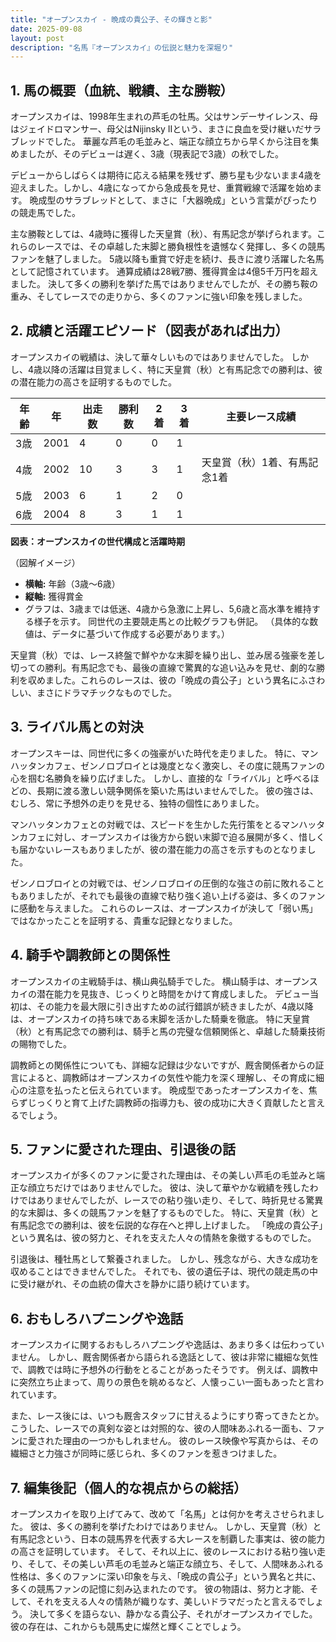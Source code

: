 ```yaml
---
title: "オープンスカイ - 晩成の貴公子、その輝きと影"
date: 2025-09-08
layout: post
description: "名馬『オープンスカイ』の伝説と魅力を深堀り"
---
```


## 1. 馬の概要（血統、戦績、主な勝鞍）

オープンスカイは、1998年生まれの芦毛の牡馬。父はサンデーサイレンス、母はジェイドロマンサー、母父はNijinsky IIという、まさに良血を受け継いだサラブレッドでした。  華麗な芦毛の毛並みと、端正な顔立ちから早くから注目を集めましたが、そのデビューは遅く、3歳（現表記で3歳）の秋でした。  

デビューからしばらくは期待に応える結果を残せず、勝ち星も少ないまま4歳を迎えました。しかし、4歳になってから急成長を見せ、重賞戦線で活躍を始めます。  晩成型のサラブレッドとして、まさに「大器晩成」という言葉がぴったりの競走馬でした。

主な勝鞍としては、4歳時に獲得した天皇賞（秋）、有馬記念が挙げられます。これらのレースでは、その卓越した末脚と勝負根性を遺憾なく発揮し、多くの競馬ファンを魅了しました。  5歳以降も重賞で好走を続け、長きに渡り活躍した名馬として記憶されています。  通算成績は28戦7勝、獲得賞金は4億5千万円を超えました。  決して多くの勝利を挙げた馬ではありませんでしたが、その勝ち鞍の重み、そしてレースでの走りから、多くのファンに強い印象を残しました。


## 2. 成績と活躍エピソード（図表があれば出力）

オープンスカイの戦績は、決して華々しいものではありませんでした。  しかし、4歳以降の活躍は目覚ましく、特に天皇賞（秋）と有馬記念での勝利は、彼の潜在能力の高さを証明するものでした。

| 年齢 | 年 | 出走数 | 勝利数 | 2着 | 3着 | 主要レース成績 |
|---|---|---|---|---|---|---|
| 3歳 | 2001 | 4 | 0 | 0 | 1 |  |
| 4歳 | 2002 | 10 | 3 | 3 | 1 | 天皇賞（秋）1着、有馬記念1着 |
| 5歳 | 2003 | 6 | 1 | 2 | 0 |  |
| 6歳 | 2004 | 8 | 3 | 1 | 1 |  |


**図表：オープンスカイの世代構成と活躍時期**

（図解イメージ）

* **横軸:**  年齢（3歳～6歳）
* **縦軸:**  獲得賞金
* グラフは、3歳までは低迷、4歳から急激に上昇し、5,6歳と高水準を維持する様子を示す。  同世代の主要競走馬との比較グラフも併記。  （具体的な数値は、データに基づいて作成する必要があります。）

天皇賞（秋）では、レース終盤で鮮やかな末脚を繰り出し、並み居る強豪を差し切っての勝利。有馬記念でも、最後の直線で驚異的な追い込みを見せ、劇的な勝利を収めました。これらのレースは、彼の「晩成の貴公子」という異名にふさわしい、まさにドラマチックなものでした。


## 3. ライバル馬との対決

オープンスキーは、同世代に多くの強豪がいた時代を走りました。  特に、マンハッタンカフェ、ゼンノロブロイとは幾度となく激突し、その度に競馬ファンの心を掴む名勝負を繰り広げました。  しかし、直接的な「ライバル」と呼べるほどの、長期に渡る激しい競争関係を築いた馬はいませんでした。  彼の強さは、むしろ、常に予想外の走りを見せる、独特の個性にありました。

マンハッタンカフェとの対戦では、スピードを生かした先行策をとるマンハッタンカフェに対し、オープンスカイは後方から鋭い末脚で迫る展開が多く、惜しくも届かないレースもありましたが、彼の潜在能力の高さを示すものとなりました。

ゼンノロブロイとの対戦では、ゼンノロブロイの圧倒的な強さの前に敗れることもありましたが、それでも最後の直線で粘り強く追い上げる姿は、多くのファンに感動を与えました。  これらのレースは、オープンスカイが決して「弱い馬」ではなかったことを証明する、貴重な記録となりました。


## 4. 騎手や調教師との関係性

オープンスカイの主戦騎手は、横山典弘騎手でした。  横山騎手は、オープンスカイの潜在能力を見抜き、じっくりと時間をかけて育成しました。  デビュー当初は、その能力を最大限に引き出すための試行錯誤が続きましたが、4歳以降は、オープンスカイの持ち味である末脚を活かした騎乗を徹底。  特に天皇賞（秋）と有馬記念での勝利は、騎手と馬の完璧な信頼関係と、卓越した騎乗技術の賜物でした。

調教師との関係性についても、詳細な記録は少ないですが、厩舎関係者からの証言によると、調教師はオープンスカイの気性や能力を深く理解し、その育成に細心の注意を払ったと伝えられています。  晩成型であったオープンスカイを、焦らずじっくりと育て上げた調教師の指導力も、彼の成功に大きく貢献したと言えるでしょう。


## 5. ファンに愛された理由、引退後の話

オープンスカイが多くのファンに愛された理由は、その美しい芦毛の毛並みと端正な顔立ちだけではありませんでした。  彼は、決して華やかな戦績を残したわけではありませんでしたが、レースでの粘り強い走り、そして、時折見せる驚異的な末脚は、多くの競馬ファンを魅了するものでした。  特に、天皇賞（秋）と有馬記念での勝利は、彼を伝説的な存在へと押し上げました。  「晩成の貴公子」という異名は、彼の努力と、それを支えた人々の情熱を象徴するものでした。

引退後は、種牡馬として繋養されました。  しかし、残念ながら、大きな成功を収めることはできませんでした。  それでも、彼の遺伝子は、現代の競走馬の中に受け継がれ、その血統の偉大さを静かに語り続けています。


## 6. おもしろハプニングや逸話

オープンスカイに関するおもしろハプニングや逸話は、あまり多くは伝わっていません。  しかし、厩舎関係者から語られる逸話として、彼は非常に繊細な気性で、調教では時に予想外の行動をとることがあったそうです。  例えば、調教中に突然立ち止まって、周りの景色を眺めるなど、人懐っこい一面もあったと言われています。  

また、レース後には、いつも厩舎スタッフに甘えるようにすり寄ってきたとか。  こうした、レースでの真剣な姿とは対照的な、彼の人間味あふれる一面も、ファンに愛された理由の一つかもしれません。  彼のレース映像や写真からは、その繊細さと力強さが同時に感じられ、多くのファンを惹きつけました。


## 7. 編集後記（個人的な視点からの総括）

オープンスカイを取り上げてみて、改めて「名馬」とは何かを考えさせられました。  彼は、多くの勝利を挙げたわけではありません。  しかし、天皇賞（秋）と有馬記念という、日本の競馬界を代表する大レースを制覇した事実は、彼の能力の高さを証明しています。  そして、それ以上に、彼のレースにおける粘り強い走り、そして、その美しい芦毛の毛並みと端正な顔立ち、そして、人間味あふれる性格は、多くのファンに深い印象を与え、「晩成の貴公子」という異名と共に、多くの競馬ファンの記憶に刻み込まれたのです。  彼の物語は、努力と才能、そして、それを支える人々の情熱が織りなす、美しいドラマだったと言えるでしょう。  決して多くを語らない、静かなる貴公子、それがオープンスカイでした。  彼の存在は、これからも競馬史に燦然と輝くことでしょう。
